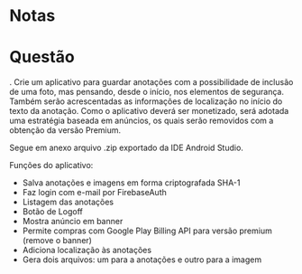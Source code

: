 # Notas
# Questão 
. Crie um aplicativo para guardar anotações com a possibilidade de inclusão de uma foto, mas pensando, desde o início, nos elementos de segurança. Também serão acrescentadas as informações de localização no início do texto da anotação. Como o aplicativo deverá ser monetizado, será adotada uma estratégia baseada em anúncios, os quais serão removidos com a obtenção da versão Premium.

Segue em anexo arquivo .zip exportado da IDE Android Studio.

Funções do aplicativo:
- Salva anotações e imagens em forma criptografada SHA-1
- Faz login com e-mail por FirebaseAuth
- Listagem das anotações
- Botão de Logoff
- Mostra anúncio em banner
- Permite compras com Google Play Billing API para versão premium (remove o banner)
- Adiciona localização às anotações
- Gera dois arquivos: um para a anotações e outro para a imagem
